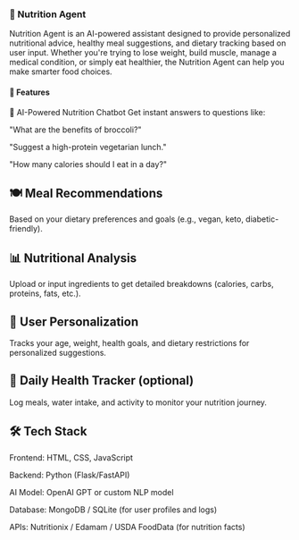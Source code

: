 ### 🥦 Nutrition Agent
Nutrition Agent is an AI-powered assistant designed to provide personalized nutritional advice, healthy meal suggestions, and dietary tracking based on user input. Whether you're trying to lose weight, build muscle, manage a medical condition, or simply eat healthier, the Nutrition Agent can help you make smarter food choices.

#### 🚀 Features
🧠 AI-Powered Nutrition Chatbot
Get instant answers to questions like:

"What are the benefits of broccoli?"

"Suggest a high-protein vegetarian lunch."

"How many calories should I eat in a day?"

## 🍽️ Meal Recommendations
Based on your dietary preferences and goals (e.g., vegan, keto, diabetic-friendly).

## 📊 Nutritional Analysis
Upload or input ingredients to get detailed breakdowns (calories, carbs, proteins, fats, etc.).

## 🧍 User Personalization
Tracks your age, weight, health goals, and dietary restrictions for personalized suggestions.

## 📅 Daily Health Tracker (optional)
Log meals, water intake, and activity to monitor your nutrition journey.

## 🛠️ Tech Stack
Frontend: HTML, CSS, JavaScript

Backend: Python (Flask/FastAPI)

AI Model: OpenAI GPT or custom NLP model

Database: MongoDB / SQLite (for user profiles and logs)

APIs: Nutritionix / Edamam / USDA FoodData (for nutrition facts)
